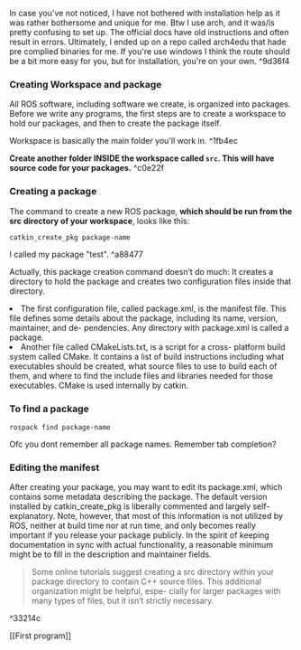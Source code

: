 In case you've not noticed, I have not bothered with installation help as it was rather bothersome and unique for me. Btw I use arch, 
and it was/is pretty confusing to set up. The official docs have old instructions and often result in errors. Ultimately, I ended up  on a repo called arch4edu that hade pre complied binaries for me. If you're use windows I think the route should be a bit more easy for you, but for installation, you're on your own.  ^9d36f4

### Creating Workspace and package
All ROS software, including software we create, is organized into packages. Before we write any programs, the first steps are to create a workspace to hold our packages, and then to create the package itself.

Workspace is basically the main folder you'll work in. ^1fb4ec

<b>Create another folder INSIDE the workspace called `src`. This will have source code for your packages.</b> ^c0e22f

### Creating a package
The command to create a new ROS package, <b>which should be run from the src directory of your workspace</b>, looks like this:

`catkin_create_pkg package-name`

I called my package "test". ^a88477

Actually, this package creation command doesn’t do much: It creates a directory to hold the package and creates two configuration files inside that directory.

<li>The first configuration file, called package.xml, is the manifest file. This file defines some details about the package, including its name, version, maintainer, and de- pendencies. Any directory with package.xml is called a package.</li>
<li>Another file called CMakeLists.txt, is a script for a cross- platform build system called CMake. It contains a list of build instructions including what executables should be created, what source files to use to build each of them, and where to find the include files and libraries needed for those executables. CMake is used internally by catkin. </li>

### To find  a package
`rospack find package-name`

Ofc you dont remember all package names. Remember tab completion?

### Editing the manifest 
After creating your package, you may want to edit its package.xml, which contains some metadata describing the package. The default version installed by catkin_create_pkg is liberally commented and largely self-explanatory. Note, however, that most of this information is not utilized by ROS, neither at build time nor at run time, and only becomes really important if you release your package publicly. In the spirit of keeping documentation in sync with actual functionality, a reasonable minimum might be to fill in the description and maintainer fields.

>Some online tutorials suggest creating a src directory within your package directory to contain C++ source files. This additional organization might be helpful, espe- cially for larger packages with many types of files, but it isn’t strictly necessary.

^33214c

[[First program]]